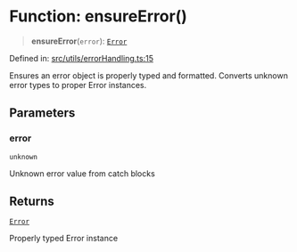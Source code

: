 # Function: ensureError()

> **ensureError**(`error`): [`Error`](https://developer.mozilla.org/docs/Web/JavaScript/Reference/Global_Objects/Error)

Defined in: [src/utils/errorHandling.ts:15](https://github.com/Nick2bad4u/Uptime-Watcher/blob/dca5483e793478722cd3e6e125cafcec5fc771f0/src/utils/errorHandling.ts#L15)

Ensures an error object is properly typed and formatted.
Converts unknown error types to proper Error instances.

## Parameters

### error

`unknown`

Unknown error value from catch blocks

## Returns

[`Error`](https://developer.mozilla.org/docs/Web/JavaScript/Reference/Global_Objects/Error)

Properly typed Error instance
